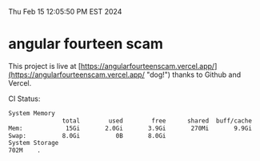 Thu Feb 15 12:05:50 PM EST 2024

# angular fourteen scam


This project is live at [https://angularfourteenscam.vercel.app/](https://angularfourteenscam.vercel.app/ "dog!") thanks to Github and Vercel.

CI Status: 

```bash
System Memory
               total        used        free      shared  buff/cache   available
Mem:            15Gi       2.0Gi       3.9Gi       270Mi       9.9Gi        13Gi
Swap:          8.0Gi          0B       8.0Gi
System Storage
702M	.
```
```bash
